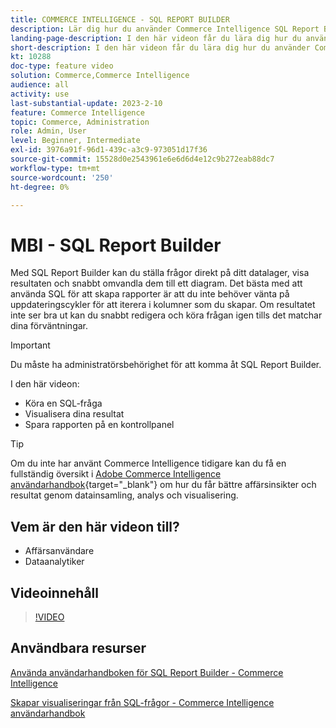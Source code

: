 ```yaml
---
title: COMMERCE INTELLIGENCE - SQL REPORT BUILDER
description: Lär dig hur du använder Commerce Intelligence SQL Report Builder för att ställa direktfrågor till ditt datalager, visa resultaten och snabbt omvandla dem till ett diagram.
landing-page-description: I den här videon får du lära dig hur du använder Commerce Intelligence SQL Report Builder för att ställa frågor direkt till ditt datalager, visa resultaten och snabbt omvandla dem till ett diagram.
short-description: I den här videon får du lära dig hur du använder Commerce Intelligence SQL Report Builder för att ställa frågor direkt till ditt datalager, visa resultaten och snabbt omvandla dem till ett diagram.
kt: 10288
doc-type: feature video
solution: Commerce,Commerce Intelligence
audience: all
activity: use
last-substantial-update: 2023-2-10
feature: Commerce Intelligence
topic: Commerce, Administration
role: Admin, User
level: Beginner, Intermediate
exl-id: 3976a91f-96d1-439c-a3c9-973051d17f36
source-git-commit: 15528d0e2543961e6e6d6d4e12c9b272eab88dc7
workflow-type: tm+mt
source-wordcount: '250'
ht-degree: 0%

---
```


# MBI - SQL Report Builder

Med SQL Report Builder kan du ställa frågor direkt på ditt datalager, visa resultaten och snabbt omvandla dem till ett diagram. Det bästa med att använda SQL för att skapa rapporter är att du inte behöver vänta på uppdateringscykler för att iterera i kolumner som du skapar. Om resultatet inte ser bra ut kan du snabbt redigera och köra frågan igen tills det matchar dina förväntningar.

>[!IMPORTANT]
>
>Du måste ha administratörsbehörighet för att komma åt SQL Report Builder.

I den här videon:

- Köra en SQL-fråga
- Visualisera dina resultat
- Spara rapporten på en kontrollpanel

>[!TIP]
>
>Om du inte har använt Commerce Intelligence tidigare kan du få en fullständig översikt i [Adobe Commerce Intelligence användarhandbok](https://experienceleague.adobe.com/docs/commerce-business-intelligence/mbi/guide-overview.html){target="_blank"} om hur du får bättre affärsinsikter och resultat genom datainsamling, analys och visualisering.

## Vem är den här videon till?

- Affärsanvändare
- Dataanalytiker

## Videoinnehåll

>[!VIDEO](https://video.tv.adobe.com/v/342406?quality=12&learn=on)

## Användbara resurser

[Använda användarhandboken för SQL Report Builder - Commerce Intelligence](https://experienceleague.adobe.com/docs/commerce-business-intelligence/mbi/analyze/sql/sql-rpt-bldr.html)

[Skapar visualiseringar från SQL-frågor - Commerce Intelligence användarhandbok](https://experienceleague.adobe.com/docs/commerce-business-intelligence/mbi/tutorials/create-visuals-from-sql.html)
